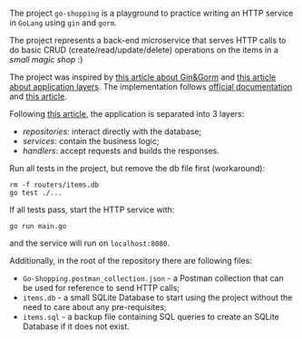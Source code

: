 The project `go-shopping` is a playground to practice writing an HTTP service in `GoLang` using `gin` and `gorm`.

The project represents a back-end microservice that serves HTTP calls to do basic CRUD (create/read/update/delete) operations
on the items in a *small magic shop* :)

The project was inspired by
[this article about Gin&Gorm](https://blog.logrocket.com/how-to-build-a-rest-api-with-golang-using-gin-and-gorm/)
and [this article about application layers](https://deliveroo.engineering/2019/05/17/testing-go-services-using-interfaces.html).
The implementation follows [official documentation](https://github.com/gin-gonic/gin)
and [this article](https://blog.hackajob.co/writing-and-testing-crud/).

Following [this article](https://deliveroo.engineering/2019/05/17/testing-go-services-using-interfaces.html),
the application is separated into 3 layers:
- _repositories_: interact directly with the database;
- _services_: contain the business logic;
- _handlers_: accept requests and builds the responses.

Run all tests in the project, but remove the db file first (workaround):
```
rm -f routers/items.db
go test ./...
```

If all tests pass, start the HTTP service with:
```
go run main.go
```
and the service will run on `localhost:8080`.

Additionally, in the root of the repository there are following files:
- `Go-Shopping.postman_collection.json` - a Postman collection that can be used for reference to send HTTP calls;
- `items.db` - a small SQLite Database to start using the project without the need to care about any pre-requisites;
- `items.sql` - a backup file containing SQL queries to create an SQLite Database if it does not exist.
